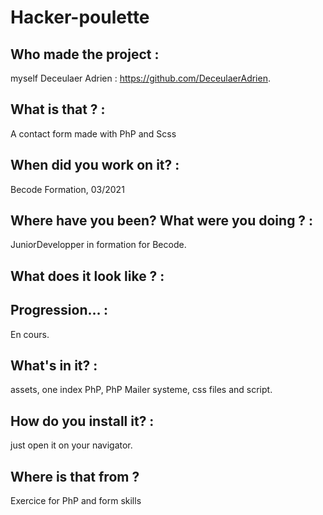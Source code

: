 # Hacker-poulette

## Who made the project :

myself Deceulaer Adrien : https://github.com/DeceulaerAdrien.

## What is that ? : 

A contact form made with PhP and Scss

## When did you work on it? : 

Becode Formation, 03/2021

## Where have you been? What were you doing ? : 

JuniorDevelopper in formation for Becode.

## What does it look like ? :

## Progression… :

En cours.

## What's in it? :

assets,
one index PhP, 
PhP Mailer systeme,
css files and script.

## How do you install it? :

just open it on your navigator.

## Where is that from ?

Exercice for PhP and form skills
